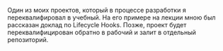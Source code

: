 Один из моих проектов, который в процессе разработки я переквалифировал в учебный. На его примере на лекции мною был рассказан доклад по Lifecycle Hooks. Позже, проект будет переквалифицирован обратно в рабочий и залит в отдельный репозиторий.
